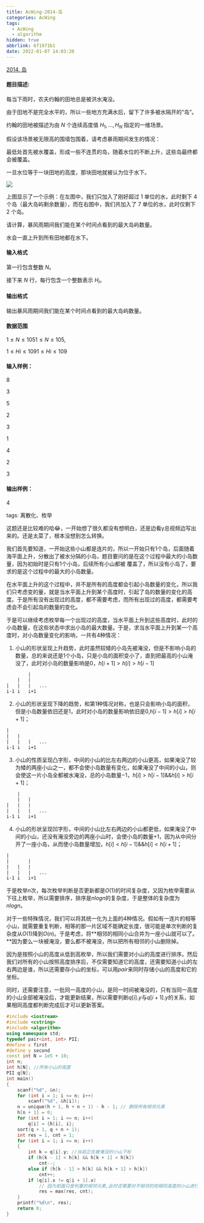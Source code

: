 ```yaml
---
title: AcWing-2014-岛
categories: AcWing
tags:
  - AcWing
  - algorithm
hidden: true
abbrlink: 6f1971b1
date: 2022-01-07 14:03:20
---
```


[2014. 岛](https://www.acwing.com/problem/content/description/2016/)

#### 题目描述:

每当下雨时，农夫约翰的田地总是被洪水淹没。

由于田地不是完全水平的，所以一些地方充满水后，留下了许多被水隔开的“岛”。

约翰的田地被描述为由 $N$ 个连续高度值 $H_1,…,H_N$ 指定的一维场景。

假设该场景被无限高的围墙包围着，请考虑暴雨期间发生的情况：

最低处首先被水覆盖，形成一些不连贯的岛，随着水位的不断上升，这些岛最终都会被覆盖。

一旦水位等于一块田地的高度，那块田地就被认为位于水下。

![](http://static.codenote.xyz/img/20220107140433.png)

上图显示了一个示例：在左图中，我们只加入了刚好超过 $1$ 单位的水，此时剩下 $4$ 个岛（最大岛屿剩余数量），而在右图中，我们共加入了 $7$ 单位的水，此时仅剩下 $2$ 个岛。

请计算，暴风雨期间我们能在某个时间点看到的最大岛屿数量。

水会一直上升到所有田地都在水下。

#### 输入格式

第一行包含整数 $N$。

接下来 $N$ 行，每行包含一个整数表示 $H_i$。

#### 输出格式

输出暴风雨期间我们能在某个时间点看到的最大岛屿数量。



#### 数据范围

$1≤N≤1051≤N≤105,$

$1≤Hi≤1091≤Hi≤109$



#### 输入样例：

8

3

5

2

3

1

4

2

3

#### 输出样例：

4

tags: 离散化、枚举

这题还是比较难的哈😂，一开始想了很久都没有想明白，还是边看y总视频边写出来的。还是太菜了，根本没想到怎么转换。

我们首先要知道，一开始这些小山都是连片的，所以一开始只有1个岛，后面随着海平面上升，分散出了被水分隔的小岛，题目要问的是在这个过程中最大的小岛数量，因为初始时是只有1个小岛，后续所有小山都被 覆盖了，所以没有小岛了，要求的是这个过程中的最大的小岛数量。

在水平面上升的这个过程中，并不是所有的高度都会引起小岛数量的变化，所以我们只考虑变的量，就是当水平面上升到某个高度时，引起了岛的数量的变化的高度。于是所有没有出现过的高度，都不需要考虑，而所有出现过的高度，都需要考虑会不会引起岛的数量的变化。

于是可以继续考虑枚举每一个出现过的高度，当水平面上升到这些高度时，此时的小岛数量，在这些状态中求出小岛的最大数量。于是，求当水平面上升到某一个高度时，对小岛数量变化的影响，一共有4种情况：

1. 小山的形状呈现上升趋势，此时虽然较矮的小岛先被淹没，但是不影响小岛的数量，总的来说还是1个小岛，只是小岛的面积变小了，直到把最高的小山淹没了，此时对小岛的数量影响是0，$h[i+1]\gt h[i]\gt h[i-1]$

```txt
		|
	|	|
|	|	|	...
i-1	i	i+1
```

2. 小山的形状呈现下降的趋势，和第1种情况对称，也是只会影响小岛的面积，但是小岛数量依旧还是$1$，此时对小岛的数量影响依旧是0,$h[i-1]\gt h[i]\gt h[i+1]$；

```txt
|
|	|
|	|	|	...
i-1	i	i+1
```

3. 小山的性质呈现凸字形，中间的小山的比左右两边的小山更高，如果淹没了较为矮的两座小山之一，都不会使小岛数量有变化，如果淹没了中间的小山，则会使这一片小岛全都被水淹没，总的小岛数量$-1$，$h[i]>h[i-1]\&\&h[i]>h[i+1]$；

```txt
	|
	|	|
|	|	|
|	|	|	...	
i-1	i	i+1
```

4. 小山的形状呈现凹字形，中间的小山比左右两边的小山都更低，如果淹没了中间的小山，还没有淹没旁边的两座小山时，会使小岛的数量+1，因为从中间分开了一座小岛，从而使小岛数量增加，$h[i] \lt h[i-1] \&\& h[i] \lt h[i+1]$；

```txt
|
|		|
|	|	|
|	|	|	...
i-1	i	i+1
```

于是枚举$n$次，每次枚举判断是否更新都是$O(1)$的时间复杂度，又因为枚举需要从下往上枚举，所以需要排序，排序是$nlogn$的复杂度，于是整体的复杂度为$nlogn$。

对于一些特殊情况，我们可以将其统一化为上面的4种情况。假如有一连片的相等小山，就需要重复判断，相等的那一片区域不能确定长度，很可能是单次判断的复杂度从$O(1)$降到$O(n)$。于是考虑，将**相邻的相同小山合并为一座小山就可以了。**因为要么一块被淹没，要么都不被淹没，所以把所有相邻的小山删除掉。

因为是按照小山的高度从低到高枚举，所以我们需要对小山的高度进行排序。然后我们对所有的小山按照高度排序后，不仅需要知道它的高度，还需要知道小山的左右两边是谁，所以还需要存小山的坐标，可以用$pair$来同时存储小山的高度和它的坐标。

同时，还需要注意，一批同一高度的小山，是同一时间被淹没的，只有当同一高度的小山全部被淹没后，才能更新结果，所以需要判断$q[i].y$与$q[i+1].y$的关系，如果相同高度都判断完成后才可以更新答案。

```cpp
#include <iostream>
#include <cstring>
#include <algorithm>
using namespace std;
typedef pair<int, int> PII;
#define x first
#define y second
const int N = 1e5 + 10;
int n;
int h[N]; //所有小山的高度
PII q[N];
int main()
{
    scanf("%d", &n);
    for (int i = 1; i <= n; i++)
        scanf("%d", &h[i]);
    n = unique(h + 1, h + n + 1) - h - 1; // 删除所有相邻元素
    h[n + 1] = 0;
    for (int i = 1; i <= n; i++)
        q[i] = {h[i], i};
    sort(q + 1, q + n + 1);
    int res = 1, cnt = 1;
    for (int i = 1; i <= n; i++)
    {
        int k = q[i].y; //当前正在被淹没的小山下标
        if (h[k - 1] < h[k] && h[k + 1] < h[k])
            cnt--;
        else if (h[k - 1] > h[k] && h[k + 1] > h[k])
            cnt++;
        if (q[i].x != q[i + 1].x)
            // 因为前面只是判重的相邻元素,此时还需要对不相邻的但相同高度的小山进行同步的更新,因为只能有一次的更新
            res = max(res, cnt);
    }
    printf("%d\n", res);
    return 0;
}
```



